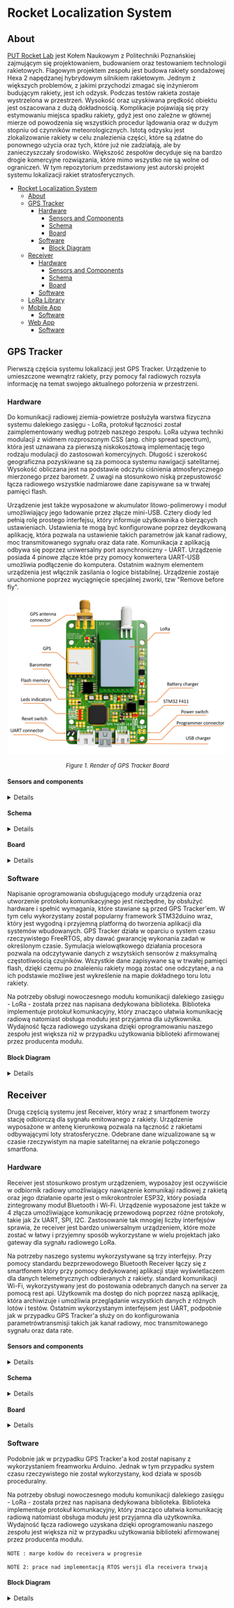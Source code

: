 # Rocket Localization System

## About

[PUT Rocket Lab](https://www.facebook.com/putrocketlab) jest Kołem Naukowym z Politechniki Poznańskiej zajmującym się projektowaniem, budowaniem oraz testowaniem technologii
rakietowych. Flagowym projektem zespołu jest budowa rakiety sondażowej
Hexa 2 napędzanej hybrydowym silnikiem rakietowym. Jednym z większych problemów, z jakimi przychodzi zmagać się inżynierom budującym
rakiety, jest ich odzysk. Podczas testów rakieta zostaje wystrzelona w
przestrzeń. Wysokość oraz uzyskiwana prędkość obiektu jest oszacowana z
dużą dokładnością. Komplikacje pojawiają się przy estymowaniu miejsca
spadku rakiety, gdyż jest ono zależne w głównej mierze od powodzenia się
wszystkich procedur lądowania oraz w dużym stopniu od czynników meteorologicznych. Istotą odzysku jest zlokalizowanie rakiety w celu znalezienia
części, które są zdatne do ponownego użycia oraz tych, które już nie zadziałają, ale by zanieczyszczały środowisko. Większość zespołów decyduje
się na bardzo drogie komercyjne rozwiązania, które mimo wszystko nie są
wolne od ograniczeń. W tym repozytorium przedstawiony jest autorski projekt systemu lokalizacji rakiet stratosferycznych.

- [Rocket Localization System](#rocket-localization-system)
  - [About](#about)
  - [GPS Tracker](#gps-tracker)
    - [Hardware](#hardware)
      - [Sensors and Components](#sensors-and-components)
      - [Schema](#schema)
      - [Board](#board)
    - [Software](#software)
      - [Block Diagram](#block-diagram)
  - [Receiver](#receiver)
    - [Hardware](#hardware-1)
      - [Sensors and Components](#sensors-and-components-1)
      - [Schema](#schema-1)
      - [Board](#board-1)
    - [Software](#software)
  - [LoRa Library](#lora-library)
  - [Mobile App](#mobile-app)
    - [Software](#software)
  - [Web App](#web-app)
    - [Software](#software)

## GPS Tracker

Pierwszą częścia systemu lokalizacji jest GPS Tracker. Urządzenie to umieszczone wewnątrz rakiety, przy pomocy fal radiowych rozsyła informację na temat swojego aktualnego połorzenia w przestrzeni.

### Hardware

Do komunikacji radiowej ziemia-powietrze posłużyła warstwa fizyczna systemu dalekiego zasięgu - LoRa, protokuł łączności został zaimplementowany według potrzeb naszego zespołu. LoRa używa techniki modulacji z widmem rozproszonym CSS (ang. chirp spread spectrum), która jest uznawana za pierwszą niskokosztową implementację tego rodzaju modulacji do zastosowań komercyjnych. Długość i szerokość geograficzna pozyskiwane są za pomooca systemu nawigacji satelitarnej. Wysokość obliczana jest na podstawie odczytu ciśnienia atmosferycznego mierzonego przez barometr. Z uwagi na stosunkowo niską przepustowość łącza radiowego wszystkie nadmiarowe dane zapisywane sa w trwałej pamięci flash.

Urządzenie jest także wyposażone w akumulator litowo-polimerowy i moduł umożliwiający jego ładowanie przez złącze mini-USB. Cztery diody led pełnią rolę prostego interfejsu, który informuje użytkownika o bierzących ustawieniach. Ustawienia te mogą być konfigurowane poprzez deydkowaną aplikację, która pozwala na ustawienie takich parametrów jak kanał radiowy, moc transmitowanego sygnału oraz data rate. Komunikacja z aplikacją odbywa się poprzez uniwersalny port asynchroniczny - UART. Urządzenie posiada 4 pinowe złącze któe przy pomocy konwertera UART-USB umożliwia podłączenie do komputera. Ostatnim ważnym elementem urządzenia jest włącznik zasilania o logice bistabilnej. Urządzenie zostaje uruchomione poprzez wyciągnięcie specjalnej zworki, tzw "Remove before fly".

![datasheet](pictures/tracker_description.png)

<div align="center"><font size="2"><em>Figure 1. Render of GPS Tracker Board</em></font></div>

#### Sensors and components

<details>

Poniższa tabela przedstawia wszytkie moduły cyforwe wykorzystane w projekcie GPS tracker'a wraz z odnośnikiem do poszczególnych dokumentacji.

| Sensor          |          Device |                                                    Datasheet |
| --------------- | --------------: | -----------------------------------------------------------: |
| uC              |      STM32 F411 |              [datasheet](Hardware/datasheet/stm32f411ce.pdf) |
| GPS             |     Quectel L80 | [datasheet](Hardware/datasheet/L80_Hardware_Design_V1.1.pdf) |
| Radio           | LoRa E32-ttl-1W |   [datasheet](Hardware/datasheet/E32-433T30D_Usermanual.pdf) |
| Barometer       |          BMP280 |               [Hardware/datasheet](datasheet/BST-BMP280.pdf) |
| Flash memory    |         W25Q128 |                [Hardware/datasheet](datasheet/w25q128fv.pdf) |
| Battery charger | MCP73833-AMI/UN |             [Hardware/datasheet](datasheet/22005a-76648.pdf) |

</details>

#### Schema

<details>

Poniżej przedstawiony został dokładny schemat GPS tracker'a.

- [link do pliku z schematem](Hardware/gps_tracker2.0/gps_tracker2.0.sch)

![schema](pictures/GPS_Tracker_schema.png)

<div align="center"><font size="2"><em>Figure 2. Schema of GPS Tracker</em></font></div>

</details>

#### Board

<details>

Na poniższym obrazku przedstawione zostały obie strony dwustronnej płytki PCB, która łączy wszytskie elementy. Lewa strona (niebieskie ścieżki) przedstawia dolną warstwę natomiast prawa (czerwone ścieżki) górną warstwę.

- [link do piku z płytką PCB](Hardware/gps_tracker2.0/gps_tracker2.0.sch)

![board](pictures/gps_tracker_board.png)

<div align="center"><font size="2"><em>Figure 3. GPS Tracker board</em></font></div>

</details>

### Software

Napisanie oprogramowania obsługującego moduły urządzenia oraz utworzenie protokołu komunikacyjnego jest niezbędne, by obsłużyć hardware i spełnić wymagania,
które stawiane są przed GPS Tracker'em. W tym celu wykorzystany został popularny framework STM32duino wraz, który jest wygodną i przyjemną platformą do tworzenia aplikacji dla
systemów wbudowanych.
GPS Tracker działa w oparciu o system czasu rzeczywistego FreeRTOS, aby dawać gwarancję wykonania zadań w określonym czasie. Symulacja wielowątkowego działania procesora pozwala
na odczytywanie danych z wszytskich sensorów z maksymalną częstotliwością czujników. Wszystkie dane zapisywane są w trwałej pamięci flash, dzięki czemu po znaleieniu rakiety mogą zostać one odczytane, a na ich podstawie możliwe jest wykreślenie na mapie dokładnego toru lotu rakiety.

Na potrzeby obsługi nowoczesnego modułu komunikacji dalekiego zasięgu -
LoRa - została przez nas napisana dedykowana biblioteka. Biblioteka implementuje protokuł komunkacyjny, który znacząco ułatwia komunikację radiową natomiast obsługa modułu jest przyjamna dla użytkownika. Wydajność łącza radiowego uzyskana dzięki oprogramowaniu naszego zespołu jest większa niż w przypadku użytkowania biblioteki afirmowanej przez producenta modułu.

#### Block Diagram

<details>

Na pozniższym obrazku przedstawiony został schemat blokowy procesów wykonywanych w ramach działania systemu czasu rzeczywistego zaimplementowanego na potrzeby obługi GPS Tracker'a.

- [link do pliku z kodem źródłowym GPS Tracker'a](Software/gps_tracker/transmiterRTOS_ConfigRadioTyraka.ino)

![block_diagram]()

<div align="center"><font size="2"> <em>Figure 4. GPS Tracker code diagram</em></font></div>

</details>

## Receiver

Drugą częścią systemu jest Receiver, który wraz z smartfonem tworzy stację odbiorczą dla sygnału emitowanego z rakiety. Urządzenie wyposażone w antenę kierunkową pozwala na łączność z rakietami odbywającymi loty stratosferyczne. Odebrane dane wizualizowane są w czasie rzeczywistym na mapie satelitarnej na ekranie połączonego smartfona.

### Hardware

Receiver jest stosunkowo prostym urządzeniem, wyposażoy jest oczywiście w odbiornik radiowy umożliwiający nawiązenie komunikaji radiowej z rakietą oraz jego działanie oparte jest o mikrokontroler ESP32, który posiada zintegrowany moduł Bluetooth i Wi-Fi. Urządzenie wyposażone jest także w 4 złącza umożliwiające komunikację przewodową poprzez różne protokoły, takie jak 2x UART, SPI, I2C. Zastosowanie tak mnogiej liczby interfejsów sprawia, że receiver jest bardzo uniwersalnym urządzeniem, które może zostać w łatwy i przyjemny sposób wykorzystane w wielu projektach jako gateway dla sygnału radiowego LoRa.

Na potrzeby naszego systemu wykorzystywane są trzy interfejsy. Przy pomocy standardu bezprzewodowego Bluetooth Receiver łączy się z smartfonem który przy pomocy dedykowanej aplikacji staje wyświetlaczem dla danych telemetrycznych odbieranych z rakiety.
standard komunikacji Wi-Fi, wykorzystywany jest do postowania odebranych danych na server za pomocą rest api.
Użytkownik ma dostęp do nich poprzez naszą aplikację, która archiwizuje i umożliwia przeglądanie wszystkich danych z różnych lotów i testów.
Ostatnim wykorzystanym interfejsem jest UART, podpobnie jak w przypadku GPS Tracker'a służy on do konfigurowania parametrówtransmisji takich jak kanał radiowy, moc transmitowanego sygnału oraz data rate.

#### Sensors and components

<details>

Poniższa tabela przedstawia wszytkie moduły cyforwe wykorzystane w projekcie GPS tracker'a wraz z odnośnikiem do poszczególnych dokumentacji.

| Sensor |          Device |                                                  Datasheet |
| ------ | --------------: | ---------------------------------------------------------: |
| uC     |           ESP32 |        [datasheet](Hardware/datasheet/esp32_datasheet.pdf) |
| Radio  | LoRa E32-ttl-1W | [datasheet](Hardware/datasheet/E32-433T30D_Usermanual.pdf) |

</details>

#### Schema

<details>

Poniżej przedstawiony został dokładny schemat Receivera.

- [link do pliku z schematem](Hardware/receiver/receiver.sch)

![schema](pictures/receiver_schema.png)

<div align="center"><font size="2"><em>Figure 5. Schema of Receiver</em></font></div>

</details>

#### Board

<details>

Na poniższym obrazku przedstawione zostały obie strony dwustronnej płytki PCB, która łączy wszytskie elementy. Lewa strona (niebieskie ścieżki) przedstawia dolną warstwę natomiast prawa (czerwone ścieżki) górną warstwę.

- [link do piku z płytką PCB](Hardware/receiver/receiver.brd)

![board](pictures/receiver_board.png)

<div align="center"><font size="2"><em>Figure 6. Receiver board</em></font></div>

</details>

### Software

Podobnie jak w przypadku GPS Tracker'a kod został napisany z wykorzystaniem freamworku Arduino. Jednak w tym przypadku system czasu rzeczywistego nie został wykorzystany, kod działa w sposób proceduralny.

Na potrzeby obsługi nowoczesnego modułu komunikacji dalekiego zasięgu -
LoRa - została przez nas napisana dedykowana biblioteka. Biblioteka implementuje protokuł komunkacyjny, który znacząco ułatwia komunikację radiową natomiast obsługa modułu jest przyjamna dla użytkownika. Wydajność łącza radiowego uzyskana dzięki oprogramowaniu naszego zespołu jest większa niż w przypadku użytkowania biblioteki afirmowanej przez producenta modułu.

`NOTE : marge kodów do receivera w progresie`

`NOTE 2: prace nad implementacją RTOS wersji dla receivera trwają`

#### Block Diagram

<details>

Na pozniższym obrazku przedstawiony został schemat blokowy proceduralnego kodu Receiver'a

- [link do pliku z kodem źródłowym Receiver'a](Software/receiver/eciverRadioTyrakaV2.ino)

![block_diagram]()

<div align="center"><font size="2"> <em>Figure 7. Receiver code diagram</em></font></div>

</details>

